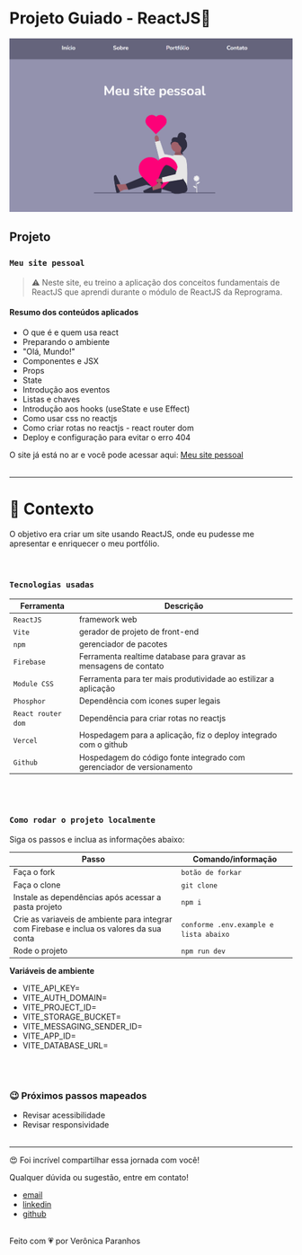 # Projeto Guiado - ReactJS🚀

![image](./src/assets/sitereact.png)

## Projeto

### `Meu site pessoal`

> ⚠️ Neste site, eu treino a aplicação dos conceitos fundamentais de ReactJS que aprendi durante o módulo de ReactJS da Reprograma.

#### Resumo dos conteúdos aplicados

- O que é e quem usa react
- Preparando o ambiente
- "Olá, Mundo!"
- Componentes e JSX
- Props
- State
- Introdução aos eventos
- Listas e chaves
- Introdução aos hooks (useState e use Effect)
- Como usar css no reactjs
- Como criar rotas no reactjs - react router dom
- Deploy e configuração para evitar o erro 404

O site já está no ar e você pode acessar aqui: [Meu site pessoal](https://projeto-final-react-pretalab-veronicaparanhos.vercel.app)
<br />
<br />

---

# 🧠 Contexto

O objetivo era criar um site usando ReactJS, onde eu pudesse me apresentar e enriquecer o meu portfólio.

<br />

### `Tecnologias usadas`

| Ferramenta         | Descrição                                                             |
| ------------------ | --------------------------------------------------------------------- |
| `ReactJS`          | framework web                                                         |
| `Vite`             | gerador de projeto de front-end                                       |
| `npm`              | gerenciador de pacotes                                                |
| `Firebase`         | Ferramenta realtime database para gravar as mensagens de contato      |
| `Module CSS`       | Ferramenta para ter mais produtividade ao estilizar a aplicação       |
| `Phosphor`         | Dependência com icones super legais                                   |
| `React router dom` | Dependência para criar rotas no reactjs                               |
| `Vercel`           | Hospedagem para a aplicação, fiz o deploy integrado com o github      |
| `Github`           | Hospedagem do código fonte integrado com gerenciador de versionamento |

<br />
<br />

### `Como rodar o projeto localmente`

Siga os passos e inclua as informações abaixo:

| Passo                                                                                     | Comando/informação                     |
| ----------------------------------------------------------------------------------------- | -------------------------------------- |
| Faça o fork                                                                               | `botão de forkar`                      |
| Faça o clone                                                                              | `git clone`                            |
| Instale as dependências após acessar a pasta projeto                                      | `npm i`                                |
| Crie as variaveis de ambiente para integrar com Firebase e inclua os valores da sua conta | `conforme .env.example e lista abaixo` |
| Rode o projeto                                                                            | `npm run dev`                          |

**Variáveis de ambiente**

- VITE_API_KEY=
- VITE_AUTH_DOMAIN=
- VITE_PROJECT_ID=
- VITE_STORAGE_BUCKET=
- VITE_MESSAGING_SENDER_ID=
- VITE_APP_ID=
- VITE_DATABASE_URL=

<br />
<br />

### 😉 Próximos passos mapeados

- Revisar acessibilidade
- Revisar responsividade
  <br />
  <br />

---

😍 Foi incrível compartilhar essa jornada com você!<br />

Qualquer dúvida ou sugestão, entre em contato!

- [email](mailto:veronicahp@gmail.com)
- [linkedin](https://www.linkedin.com/in/veronicahp/)
- [github](https://github.com/veronicaparanhos)

<br>
Feito com 💗 por Verônica Paranhos
